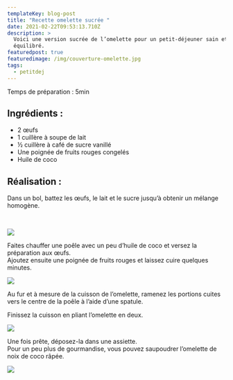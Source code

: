 ```yaml
---
templateKey: blog-post
title: "Recette omelette sucrée "
date: 2021-02-22T09:53:13.710Z
description: >
  Voici une version sucrée de l’omelette pour un petit-déjeuner sain et
  équilibré. 
featuredpost: true
featuredimage: /img/couverture-omelette.jpg
tags:
  - petitdej
---
```

Temps de préparation : 5min

## Ingrédients :

* 2 œufs
* 1 cuillère à soupe de lait
* ½ cuillère à café de sucre vanillé
* Une poignée de fruits rouges congelés
* Huile de coco

## Réalisation :

Dans un bol, battez les œufs, le lait et le sucre jusqu’à obtenir un mélange homogène.

 

![](/img/melange-oeufs.jpg)

Faites chauffer une poêle avec un peu d’huile de coco et versez la préparation aux œufs.\
Ajoutez ensuite une poignée de fruits rouges et laissez cuire quelques minutes.

![](/img/cuisson-1.jpg)

Au fur et à mesure de la cuisson de l’omelette, ramenez les portions cuites vers le centre de la poêle à l’aide d’une spatule.

Finissez la cuisson en pliant l’omelette en deux.

![](/img/cuisson-2.jpg)

Une fois prête, déposez-la dans une assiette.\
Pour un peu plus de gourmandise, vous pouvez saupoudrer l’omelette de noix de coco râpée.

![](/img/omelette.jpg)